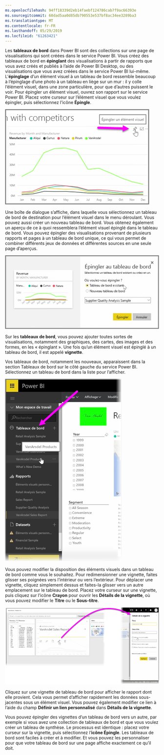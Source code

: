 ```yaml
---
ms.openlocfilehash: 94ff18339d2eb14faebf124786cab7f9ac66393e
ms.sourcegitcommit: 60dad5aa0d85db790553e537bf8ac34ee3289ba3
ms.translationtype: MT
ms.contentlocale: fr-FR
ms.lasthandoff: 05/29/2019
ms.locfileid: "61263421"
---
```

Les **tableaux de bord** dans Power BI sont des collections sur une page de visualisations qui sont créées dans le service Power BI. Vous créez des tableaux de bord en **épinglant** des visualisations à partir de rapports que vous avez créés et publiés à l’aide de Power BI Desktop, ou des visualisations que vous avez créées dans le service Power BI lui-même. L’**épinglage** d’un élément visuel à un tableau de bord ressemble beaucoup à l’épinglage d’une photo à un tableau en liège sur un mur : il y colle l’élément visuel, dans une zone particulière, pour que d’autres puissent le voir. Pour épingler un élément visuel, ouvrez son rapport sur le service Power BI. Placez votre curseur sur l’élément visuel que vous voulez épingler, puis sélectionnez l’icône **Épingle**.

![](media/4-2-create-configure-dashboards/4-2_1.png)

Une boîte de dialogue s’affiche, dans laquelle vous sélectionnez un tableau de bord de destination pour l’élément visuel dans le menu déroulant. Vous pouvez aussi créer un nouveau tableau de bord. Vous obtenez également un aperçu de ce à quoi ressemblera l’élément visuel épinglé dans le tableau de bord. Vous pouvez épingler des visualisations provenant de plusieurs rapports et pages à un tableau de bord unique, ce qui vous permet de combiner différents jeux de données et différentes sources en une seule page d’aperçus.

![](media/4-2-create-configure-dashboards/4-2_2.png)

Sur les **tableaux de bord**, vous pouvez ajouter toutes sortes de visualisations, notamment des graphiques, des cartes, des images et des formes, en les « épinglant ». Une fois qu’un élément visuel est épinglé à un tableau de bord, il est appelé **vignette**.

Vos tableaux de bord, notamment les nouveaux, apparaissent dans la section Tableaux de bord sur le côté gauche du service Power BI. Sélectionnez un tableau de bord dans la liste pour l’afficher.

![](media/4-2-create-configure-dashboards/4-2_3.png)

Vous pouvez modifier la disposition des éléments visuels dans un tableau de bord comme vous le souhaitez. Pour redimensionner une vignette, faites glisser ses poignées vers l’intérieur ou vers l’extérieur. Pour déplacer une vignette, cliquez simplement dessus et faites-la glisser vers un autre emplacement sur le tableau de bord. Placez votre curseur sur une vignette, puis cliquez sur l’icône **Crayon** pour ouvrir les **Détails de la vignette**, où vous pouvez modifier le **Titre** ou le **Sous-titre**.

![](media/4-2-create-configure-dashboards/4-2_4.png)

Cliquez sur une vignette de tableau de bord pour afficher le rapport dont elle provient. Cela vous permet d’afficher rapidement les données sous-jacentes sous un élément visuel. Vous pouvez également modifier ce lien à l’aide du champ **Définir un lien personnalisé** dans **Détails de la vignette**.

Vous pouvez épingler des vignettes d’un tableau de bord vers un autre, par exemple si vous avez une collection de tableaux de bord et que vous voulez créer un tableau de synthèse. Le processus est identique : placez votre curseur sur la vignette, puis sélectionnez l’**icône Épingle**. Les tableaux de bord sont faciles à créer et à modifier. Et vous pouvez les personnaliser pour que votre tableau de bord sur une page affiche exactement ce qu’il doit.

